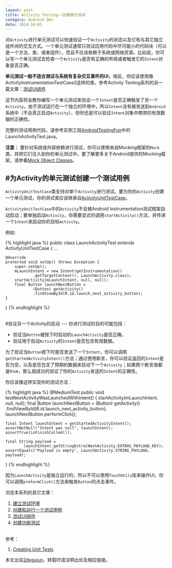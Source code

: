 ```yaml
---
layout: post
title: Activity Testing——创建单元测试
category: Android Dev
date: 2014-10-01
---
```


对`Activity`进行单元测试可以快速验证一个`Activity`的状态以及它和与其它独立组件间的交互方式。一个单元测试通常只测试应用代码中尽可能小的代码块（可以是一个方法，类，或者组件），而且不应该依赖于系统或网络资源。比如说，你可以写一个单元测试去检查一个`Activity`是否有正确的布局或者触发它的`Intent`对象是否正确。

**单元测试一般不适合测试与系统有复杂交互事件的UI**。相反，你应该使用像ActivityInstrumentationTestCase2这样的类，参考Activity Testing系列的另一篇文章：[测试UI组件](http://2dxgujun.github.io/10-01-2014/Activity-Testing-Testing-UI-Components.html)

这节内容将会教你编写一个单元测试来验证一个`Intent`是否正确触发了另一个`Activity`。由于测试运行在一个独立的环境中，所以`Intent`没有被发送到`Android`系统中（不会真正启动`Activity`），但你还是可以验证`Intent`对象中携带的有效数据的正确性。

完整的测试用例代码，请参考实例工程[AndroidTestingFun](/media/files/2014/10/01/AndroidTestingFun.zip)中的LaunchActivityTest.java。

**注意：**
要针对系统或外部依赖进行测试，你可以使用来自Mocking框架的`Mock`类，并把它们注入到你的单元测试中。要了解更多关于Android提供的Mocking框架，请参看[Mock Object Classes](http://developer.android.com/tools/testing/testing_android.html#MockObjectClasses})。


#为Activity的单元测试创建一个测试用例
---
`ActivityUnitTestCase`类支持对单个`Activity`进行测试。要为你的`Activity`创建一个单元测试，你的测试类应该继承自[ActivityUnitTestCase](http://developer.android.com/reference/android/test/ActivityUnitTestCase.html)。

`ActivityUnitTestCase`中的`Activity`不会被Android Instrumentation测试框架自动启动；要单独启动`Activity`，你需要显式的调用`startActivity()`方法，并传递一个`Intent`来启动你的目标`Activity`。

例如:

{% highlight java %}
public class LaunchActivityTest
        extends ActivityUnitTestCase<LaunchActivity> {
    ...

    @Override
    protected void setUp() throws Exception {
        super.setUp();
        mLaunchIntent = new Intent(getInstrumentation()
                .getTargetContext(), LaunchActivity.class);
        startActivity(mLaunchIntent, null, null);
        final Button launchNextButton =
                (Button) getActivity()
                .findViewById(R.id.launch_next_activity_button);
    }
}
{% endhighlight %}

<br/>
#验证另一个Activity的启动
---
你进行测试的目的可能包括：

- 验证当`Button`被按下时启动的`LaunchActivity`是否正确。
- 验证用于启动`Activity`的`Intent`是否包含有效数据。

为了验证当`Button`按下时是否发送了一个`Intent`，你可以调用`getStartedActivityIntent()`方法；通过使用断言，你可以验证返回的`Intent`是否为空，以及是否包含了预期的数据来启动下一个`Activity`；如果两个断言值都是true，那么就成功的验证了你的`Activity`发送的`Intent`的正确性。

你应该像这样实现你的测试方法：

{% highlight java %}
@MediumTest
public void testNextActivityWasLaunchedWithIntent() {
    startActivity(mLaunchIntent, null, null);
    final Button launchNextButton =
            (Button) getActivity()
            .findViewById(R.id.launch_next_activity_button);
    launchNextButton.performClick();

    final Intent launchIntent = getStartedActivityIntent();
    assertNotNull("Intent was null", launchIntent);
    assertTrue(isFinishCalled());

    final String payload =
            launchIntent.getStringExtra(NextActivity.EXTRAS_PAYLOAD_KEY);
    assertEquals("Payload is empty", LaunchActivity.STRING_PAYLOAD, payload);
}
{% endhighlight %}

因为`LaunchActivity`是独立运行的，所以不可以使用`TouchUtils`库来操作UI。你可以调用`preformClick()`方法来触发`Button`的点击事件。


浏览本系列的其它文章：

1. [建立测试环境](http://2dxgujun.github.io/10-01-2014/Activity-Testing-Setting-Up-Your-Test-Environment.html)
2. [创建和运行一个测试用例](http://2dxgujun.github.io/10-01-2014/Activity-Testing-Creating-and-Running-a-Test-Case.html)
3. [测试UI组件](http://2dxgujun.github.io/10-01-2014/Activity-Testing-Testing-UI-Components.html)
4. [创建功能测试](http://2dxgujun.github.io/10-01-2014/Activity-Testing-Creating-Functional-Tests.html)

<br/>
参考：

1. [Creating Unit Tests](https://developer.android.com/training/activity-testing/activity-unit-testing.html)

本文出自[2dxgujun](http://github.com/2dxgujun)，转载时请注明出处及相应链接。